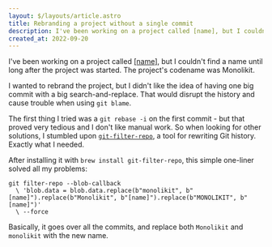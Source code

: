 ```yaml
---
layout: $/layouts/article.astro
title: Rebranding a project without a single commit
description: I've been working on a project called [name], but I couldn't find a name until long after the project was started. I wanted to rebrand the project, but I didn't want to have a big search-and-replace commit that would stain the commit history.
created_at: 2022-09-20
---
```


I've been working on a project called [[name]](https://github.com/monolikit), but I couldn't find a name until long after the project was started. The project's codename was Monolikit. 

I wanted to rebrand the project, but I didn't like the idea of having one big commit with a big search-and-replace. That would disrupt the history and cause trouble when using `git blame`.

The first thing I tried was a `git rebase -i` on the first commit - but that proved very tedious and I don't like manual work. So when looking for other solutions, I stumbled upon [`git-filter-repo`](https://github.com/newren/git-filter-repo), a tool for rewriting Git history. Exactly what I needed.

After installing it with `brew install git-filter-repo`, this simple one-liner solved all my problems:

```shell
git filter-repo --blob-callback
  \ 'blob.data = blob.data.replace(b"monolikit", b"[name]").replace(b"Monolikit", b"[name]").replace(b"MONOLIKIT", b"[name]")'
  \ --force
```

Basically, it goes over all the commits, and replace both `Monolikit` and `monolikit` with the new name.
